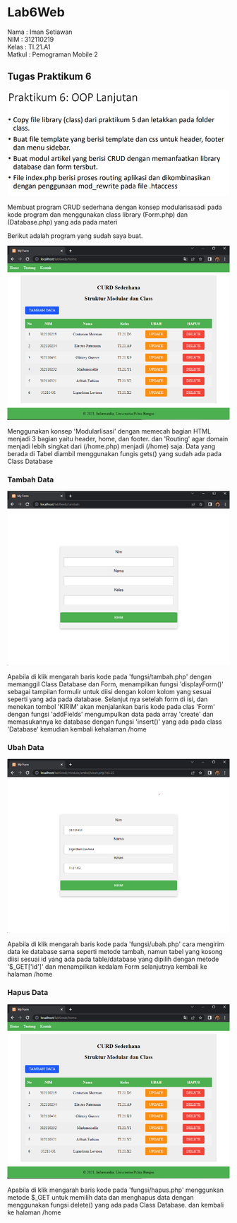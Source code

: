 # Lab6Web
Nama : Iman Setiawan\
NIM : 312110219\
Kelas : TI.21.A1\
Matkul : Pemograman Mobile 2

## Tugas Praktikum 6
![Latihan API 2](ss/ss0.png)

<p>
Membuat program CRUD sederhana dengan konsep modularisasadi pada kode program dan menggunakan class library (Form.php) dan (Database.php) yang ada pada materi
</p>

<p>
Berikut adalah program yang sudah saya buat.
</p>

![Latihan API 2](screenshot/ss3.png)

<p>
Menggunakan konsep 'Modularlisasi' dengan memecah bagian HTML menjadi 3 bagian yaitu header, home, dan footer. dan 'Routing' agar domain menjadi lebih singkat dari (/home.php) menjadi (/home) saja. Data yang berada di Tabel diambil menggunakan fungis gets() yang sudah ada pada Class Database
</p>

### Tambah Data
![Latihan API 2](screenshot/ss4.png)
<p>
Apabila di klik mengarah baris kode pada 'fungsi/tambah.php' dengan memanggil Class Database dan Form, menampilkan fungsi 'displayForm()' sebagai tampilan formulir untuk diisi dengan kolom kolom yang sesuai seperti yang ada pada database. Selanjut nya setelah form di isi, dan menekan tombol 'KIRIM' akan menjalankan baris kode pada clas 'Form' dengan fungsi 'addFields' mengumpulkan data pada array 'create' dan memasukannya ke database dengan fungsi 'insert()' yang ada pada class 'Database' kemudian kembali kehalaman /home
</p>

### Ubah Data
![Latihan API 2](screenshot/ss5.png)
<p>
Apabila di klik mengarah baris kode pada 'fungsi/ubah.php' cara mengirim data ke database sama seperti metode tambah, namun tabel yang kosong diisi sesuai id yang ada pada table/database yang dipilih dengan metode '$_GET['id']' dan menampilkan kedalam Form selanjutnya kembali ke halaman /home
</p>

### Hapus Data
![Latihan API 2](screenshot/ss3.png)
<p>
Apabila di klik mengarah baris kode pada 'fungsi/hapus.php' menggunkan metode $_GET untuk memilih data dan menghapus data dengan menggunakan fungsi delete() yang ada pada Class Database. dan kembali ke halaman /home
  


